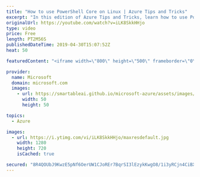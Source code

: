 ```yaml
---
title: "How to use PowerShell Core on Linux | Azure Tips and Tricks"
excerpt: "In this edition of Azure Tips and Tricks, learn how to use PowerShell Core on Linux in integration with Azure Cloud Shell.   For more tips and tricks, visit: http://azuredev.tips     Get started with 12 months of free services and $200 USD in credit. Create your free account today with Microsoft Azure:"
originalUrl: https://youtube.com/watch?v=iLK8SkkHHjo
type: video
price: Free
length: PT2M56S
publishedDateTime: 2019-04-30T15:07:52Z
heat: 50

featuredContent: "<iframe width=\"800\" height=\"500\" frameborder=\"0\" src=\"https://www.youtube.com/embed/iLK8SkkHHjo\" allow=\"accelerometer; autoplay; encrypted-media; gyroscope; picture-in-picture\" allowfullscreen></iframe>"

provider:
  name: Microsoft
  domain: microsoft.com
  images:
    - url: https://smartableai.github.io/microsoft-azure/assets/images/organizations/microsoft.com-50x50.jpg
      width: 50
      height: 50

topics:
  - Azure

images:
  - url: https://i.ytimg.com/vi/iLK8SkkHHjo/maxresdefault.jpg
    width: 1280
    height: 720
    isCached: true

secured: "8R4QOUbJ9KwzE5pNf6OerUW1CJoREr7BqrSI3lEzykKwgO8/1i3yRCjn4CiBXag8mfZYXwbDj8YfrsVp7gtidVh8DqcVEeFjwMjABZ1JYmXMS2l03hlW40Q9B/sP7epyyc3KEK3uCPdu+UtMLcsaglZ1dr9PcE3O6CWy+gQ/m4C7rp6jloYN69L0fL7Ci1lg+dKR1Son1i55e30GkRH7TlTtn0zj1FTgrXWjpuG6oxLjDYtSQYLUF/jABAhtPuXuSGviR3Yqv8ZXDFQVJIsbwd8E/jcMeM6ZqNkbHTmt4TlvVTssfzURU2bZgUX3JIE0e9525/GVm1DmxChy+tlxP07G+xoxS9yczDVygV4sOpxrJkRIzo5B45XkgqDm9sWfn/JgLwmwrpNm4yGYalzqS2Q+/2jGvJ0+fnufncvGnIk=;wVE0vIjU6kcvpbRR+jzYaw=="
---
```


